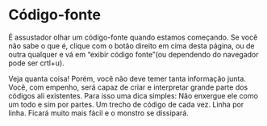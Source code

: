 <h1> Código-fonte </h1>

<p>É assustador olhar um código-fonte quando estamos começando. Se você não sabe o que é, clique com o botão direito em cima desta página, ou de outra qualquer e vá em “exibir código fonte”(ou dependendo do navegador pode ser crtl+u).</p>

<p>Veja quanta coisa! Porém, você não deve temer tanta informação junta. Você, com empenho, será capaz de criar e interpretar grande parte dos códigos ali existentes. Para isso uma dica simples: Não enxergue ele como um todo e sim por partes. Um trecho de código de cada vez. Linha por linha. Ficará muito mais fácil e o monstro se dissipará.
</p>


